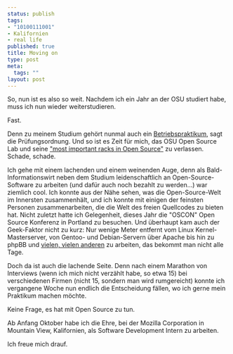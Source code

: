 ```yaml
--- 
status: publish
tags: 
- "10100111001"
- Kalifornien
- real life
published: true
title: Moving on
type: post
meta: 
  tags: ""
layout: post
---
```

So, nun ist es also so weit. Nachdem ich ein Jahr an der OSU studiert habe, muss ich nun wieder weiterstudieren.

Fast.

Denn zu meinem Studium gehört nunmal auch ein <a href="http://www.wiwi.uni-karlsruhe.de/studium/praktikum/richtlinien/prakrichtl_infowirt/">Betriebspraktikum</a>, sagt die Prüfungsordnung. Und so ist es Zeit für mich, das OSU Open Source Lab und seine <a href="http://trends.newsforge.com/trends/05/10/07/1833225.shtml">"most important racks in Open Source"</a> zu verlassen. Schade, schade.

Ich gehe mit einem lachenden und einem weinenden Auge, denn als Bald-Informationswirt neben dem Studium leidenschaftlich an Open-Source-Software zu arbeiten (und dafür auch noch bezahlt zu werden...) war ziemlich cool. Ich konnte aus der Nähe sehen, was die Open-Source-Welt im Innersten zusammenhält, und ich konnte mit einigen der feinsten Personen zusammenarbeiten, die die Welt des freien Quellcodes zu bieten hat. Nicht zuletzt hatte ich Gelegenheit, dieses Jahr die "OSCON" Open Source Konferenz in Portland zu besuchen. Und überhaupt kam auch der Geek-Faktor nicht zu kurz: Nur wenige Meter entfernt vom Linux Kernel-Masterserver, von Gentoo- und Debian-Servern über Apache bis hin zu phpBB und <a href="http://osuosl.org/hosting/clients">vielen, vielen anderen</a> zu arbeiten, das bekommt man nicht alle Tage.

Doch da ist auch die lachende Seite. Denn nach einem Marathon von Interviews (wenn ich mich nicht verzählt habe, so etwa 15) bei verschiedenen Firmen (nicht 15, sondern man wird rumgereicht) konnte ich vergangene Woche nun endlich die Entscheidung fällen, wo ich gerne mein Praktikum machen möchte.

Keine Frage, es hat mit Open Source zu tun.

Ab Anfang Oktober habe ich die Ehre, bei der Mozilla Corporation in Mountain View, Kalifornien, als Software Development Intern zu arbeiten.

Ich freue mich drauf.
